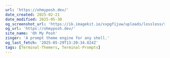 ```yaml
---
url: 'https://ohmyposh.dev/'
date_created: 2025-02-21
date_modified: 2025-05-30
og_screenshot_url: 'https://ik.imagekit.io/xvpgfijuw/uploads/lossless/screenshots/20250529_Oh_my_Posh_og_screenshot.jpeg'
og_url: 'https://ohmyposh.dev/'
site_name: 'Oh My Posh'
zinger: 'A prompt theme engine for any shell.'
og_last_fetch: '2025-05-29T13:20:34.824Z'
tags: [Terminal-Themers, Terminal-Prompts]
---
```



